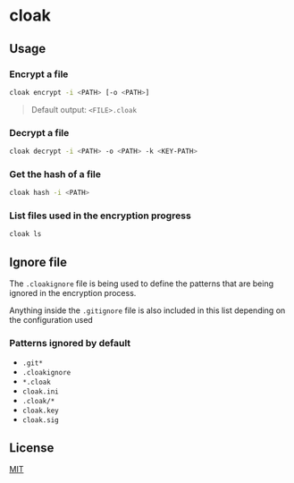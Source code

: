 # cloak 

## Usage

### Encrypt a file 
```bash
cloak encrypt -i <PATH> [-o <PATH>]
```
> Default output: `<FILE>.cloak` 

### Decrypt a file
```bash
cloak decrypt -i <PATH> -o <PATH> -k <KEY-PATH>
```

### Get the hash of a file
```bash
cloak hash -i <PATH>
```

### List files used in the encryption progress
```bash
cloak ls
```

## Ignore file

The `.cloakignore` file is being used to define the patterns that are being ignored in the encryption process.

Anything inside the `.gitignore` file is also included in this list depending on the configuration used

### Patterns ignored by default

- `.git*`
- `.cloakignore`
- `*.cloak`
- `cloak.ini`
- `.cloak/*`
- `cloak.key`
- `cloak.sig`

## License

[MIT](./LICENSE)
